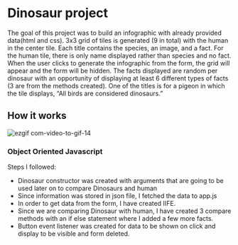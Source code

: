 # Dinosaur project 
The goal of this project was to build an infographic with already provided data(html and css). 
3x3 grid of tiles is generated (9 in total) with the human in the center tile. Each title contains the species, an image, and a fact. For the human tile, there is only name displayed rather than species and no fact. When the user clicks to generate the infographic from the form, the grid will appear and the form will be hidden. The facts displayed are random per dinosaur with an opportunity of displaying at least 6 different types of facts (3 are from the methods created). One of the titles is for a pigeon in which the tile displays, “All birds are considered dinosaurs.”

## How it works

![ezgif com-video-to-gif-14](https://user-images.githubusercontent.com/71527795/106823709-577fc780-6679-11eb-968e-e3477d6e93d3.gif)


### Object Oriented Javascript 

Steps I followed:

* Dinosaur constructor was created with arguments that are going to be used later on to compare Dinosaurs and human
* Since information was stored in json file, I fetched the data to app.js
* In order to get data from the form, I have created IIFE.
* Since we are comparing Dinosaur with human, I have created 3 compare methods with an if else statement where I added a few more facts. 
* Button event listener was created for data to be shown on click and display to be visible and form deleted. 
